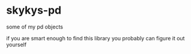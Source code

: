 # skykys-pd
some of my pd objects

if you are smart enough to find this library you probably can figure it out yourself
